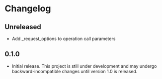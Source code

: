 # Changelog

## Unreleased

- Add _request_options to operation call parameters

## 0.1.0

- Initial release. This project is still under development and may undergo
backward-incompatible changes until version 1.0 is released.
